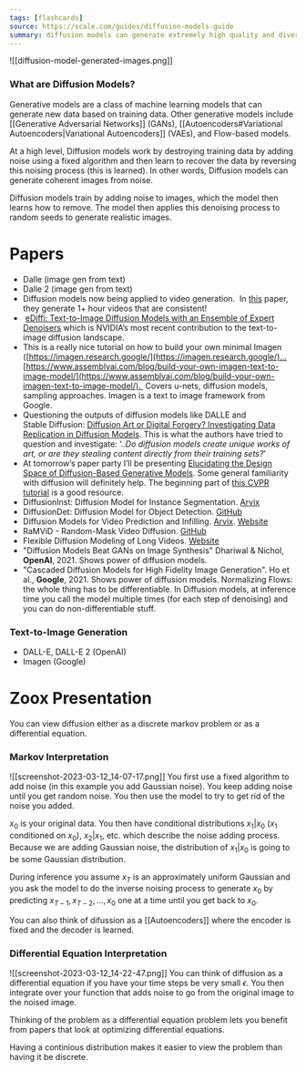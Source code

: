 ```yaml
---
tags: [flashcards]
source: https://scale.com/guides/diffusion-models-guide
summary: diffusion models can generate extremely high quality and diverse images from noise. They are trained by corrupting training data and then learning to recover the original image.
---
```


![[diffusion-model-generated-images.png]]
### What are Diffusion Models?
Generative models are a class of machine learning models that can generate new data based on training data. Other generative models include [[Generative Adversarial Networks]] (GANs),  [[Autoencoders#Variational Autoencoders|Variational Autoencoders]] (VAEs), and Flow-based models.

At a high level, Diffusion models work by destroying training data by adding noise using a fixed algorithm and then learn to recover the data by reversing this noising process (this is learned). In other words, Diffusion models can generate coherent images from noise. 

Diffusion models train by adding noise to images, which the model then learns how to remove. The model then applies this denoising process to random seeds to generate realistic images.

# Papers
- Dalle (image gen from text)
- Dalle 2 (image gen from text)
- Diffusion models now being applied to video generation.  In [this](https://plai.cs.ubc.ca/2022/05/20/flexible-diffusion-modeling-of-long-videos/) paper, they generate 1+ hour videos that are consistent!
-  [eDiffi: Text-to-Image Diffusion Models with an Ensemble of Expert Denoisers](https://arxiv.org/pdf/2211.01324.pdf) which is NVIDIA’s most recent contribution to the text-to-image diffusion landscape.
- This is a really nice tutorial on how to build your own minimal Imagen ([https://imagen.research.google/](https://imagen.research.google/)...[https://www.assemblyai.com/blog/build-your-own-imagen-text-to-image-model/](https://www.assemblyai.com/blog/build-your-own-imagen-text-to-image-model/).  Covers u-nets, diffusion models, sampling approaches. Imagen is a text to image framework from Google.
- Questioning the outputs of diffusion models like DALLE and Stable Diffusion: [Diffusion Art or Digital Forgery? Investigating Data Replication in Diffusion Models](https://arxiv.org/abs/2212.03860).   This is what the authors have tried to question and investigate: ‘.._Do_ _diffusion_ _models create unique works of art, or are they stealing content directly from their training sets?_’
- At tomorrow’s paper party I’ll be presenting [Elucidating the Design Space of Diffusion-Based Generative Models](http://arxiv.org/abs/2206.00364). Some general familiarity with diffusion will definitely help. The beginning part of [this CVPR tutorial](https://www.youtube.com/watch?v=cS6JQpEY9cs) is a good resource.
- DiffusionInst: Diffusion Model for Instance Segmentation. [Arvix](https://ar5iv.labs.arxiv.org/html/2212.02773)
- DiffusionDet: Diffusion Model for Object Detection. [GitHub](https://github.com/ShoufaChen/DiffusionDet)
- Diffusion Models for Video Prediction and Infilling. [Arvix](https://ar5iv.labs.arxiv.org/html/2206.07696). [Website](https://sites.google.com/view/video-diffusion-prediction)
- RaMViD - Random-Mask Video Diffusion. [GitHub](https://github.com/Tobi-r9/RaMViD)
- Flexible Diffusion Modeling of Long Videos. [Website](https://plai.cs.ubc.ca/2022/05/20/flexible-diffusion-modeling-of-long-videos/)
- "Diffusion Models Beat GANs on Image Synthesis" Dhariwal & Nichol, **OpenAl**, 2021. Shows power of diffusion models.
- "Cascaded Diffusion Models for High Fidelity Image Generation". Ho et al., **Google**, 2021. Shows power of diffusion models.
Normalizing Flows: the whole thing has to be differentiable. In Diffusion models, at inference time you call the model multiple times (for each step of denoising) and you can do non-differentiable stuff.

### Text-to-Image Generation
- DALL-E, DALL-E 2 (OpenAI)
- Imagen (Google)

# Zoox Presentation
You can view diffusion either as a discrete markov problem or as a differential equation.

### Markov Interpretation

![[screenshot-2023-03-12_14-07-17.png]]
You first use a fixed algorithm to add noise (in this example you add Gaussian noise). You keep adding noise until you get random noise. You then use the model to try to get rid of the noise you added.

$x_0$ is your original data. You then have conditional distributions $x_1 | x_0$ ($x_1$ conditioned on $x_0$), $x_2 | x_1$, etc. which describe the noise adding process. Because we are adding Gaussian noise, the distribution of $x_1 | x_0$ is going to be some Gaussian distribution.

During inference you assume $x_T$ is an approximately uniform Gaussian and you ask the model to do the inverse noising process to generate $x_0$ by predicting $x_{T - 1}, x_{T-2}, \ldots, x_0$ one at a time until you get back to $x_0$.

You can also think of difussion as a [[Autoencoders]] where the encoder is fixed and the decoder is learned.


### Differential Equation Interpretation
![[screenshot-2023-03-12_14-22-47.png]]
You can think of diffusion as a differential equation if you have your time steps be very small $\epsilon$. You then integrate over your function that adds noise to go from the original image to the noised image.

Thinking of the problem as a differential equation problem lets you benefit from papers that look at optimizing differential equations.

Having a continious distribution makes it easier to view the problem than having it be discrete.